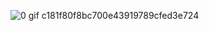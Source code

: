 ![0 gif c181f80f8bc700e43919789cfed3e724](https://github.com/ferreiravict0r/ferreiravict0r/assets/145945396/fad12155-9c5a-447d-867f-a7a6ba77d007)
